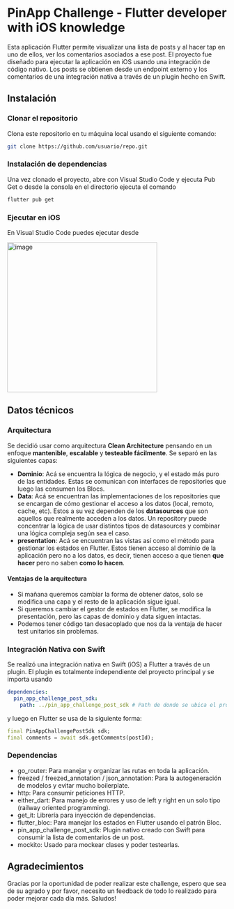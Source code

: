 # PinApp Challenge - Flutter developer with iOS knowledge

Esta aplicación Flutter permite visualizar una lista de posts y al hacer tap en uno de ellos, ver los comentarios asociados a ese post. El proyecto fue diseñado para ejecutar la aplicación en iOS usando una integración de código nativo. Los posts se obtienen desde un endpoint externo y los comentarios de una integración nativa a través de un plugin hecho en Swift.

## Instalación

### Clonar el repositorio
Clona este repositorio en tu máquina local usando el siguiente comando:

```bash
git clone https://github.com/usuario/repo.git
```

### Instalación de dependencias
Una vez clonado el proyecto, abre con Visual Studio Code y ejecuta Pub Get o desde la consola en el directorio ejecuta el comando 

```bash
flutter pub get
```

### Ejecutar en iOS
En Visual Studio Code puedes ejecutar desde 

<img width="344" alt="image" src="https://github.com/user-attachments/assets/53ff40d6-ff3f-4708-acff-7b9ae23a4a55">


## Datos técnicos

### Arquitectura
Se decidió usar como arquitectura **Clean Architecture** pensando en un enfoque **mantenible**, **escalable** y **testeable fácilmente**. Se separó en las siguientes capas:
- **Dominio**: Acá se encuentra la lógica de negocio, y el estado más puro de las entidades. Estas se comunican con interfaces de repositories que luego las consumen los Blocs.
- **Data**: Acá se encuentran las implementaciones de los repositories que se encargan de cómo gestionar el acceso a los datos (local, remoto, cache, etc). Estos a su vez dependen de los **datasources** que son aquellos que realmente acceden a los datos. Un repository puede concentrar la lógica de usar distintos tipos de datasources y combinar una lógica compleja según sea el caso.
- **presentation**: Acá se encuentran las vistas así como el método para gestionar los estados en Flutter. Estos tienen acceso al dominio de la aplicación pero no a los datos, es decir, tienen acceso a que tienen **que hacer** pero no saben **como lo hacen**. 

#### Ventajas de la arquitectura
- Si mañana queremos cambiar la forma de obtener datos, solo se modifica una capa y el resto de la aplicación sigue igual.
- Si queremos cambiar el gestor de estados en Flutter, se modifica la presentación, pero las capas de dominio y data siguen intactas.
- Podemos tener código tan desacoplado que nos da la ventaja de hacer test unitarios sin problemas.

### Integración Nativa con Swift
Se realizó una integración nativa en Swift (iOS) a Flutter a través de un plugin. El plugin es totalmente independiente del proyecto principal y se importa usando 
```yaml
dependencies:
  pin_app_challenge_post_sdk:
    path: ../pin_app_challenge_post_sdk # Path de donde se ubica el proyecto
```
y luego en Flutter se usa de la siguiente forma:
```dart
final PinAppChallengePostSdk sdk;
final comments = await sdk.getComments(postId);
```

### Dependencias
- go_router: Para manejar y organizar las rutas en toda la aplicación.
- freezed / freezed_annotation / json_annotation: Para la autogeneración de modelos y evitar mucho boilerplate.
- http: Para consumir peticiones HTTP.
- either_dart: Para manejo de errores y uso de left y right en un solo tipo (railway oriented programming).
- get_it: Librería para inyección de dependencias.
- flutter_bloc: Para manejar los estados en Flutter usando el patrón Bloc.
- pin_app_challenge_post_sdk: Plugin nativo creado con Swift para consumir la lista de comentarios de un post.
- mockito: Usado para mockear clases y poder testearlas.

## Agradecimientos
Gracias por la oportunidad de poder realizar este challenge, espero que sea de su agrado y por favor, necesito un feedback de todo lo realizado para poder mejorar cada día más. Saludos!
